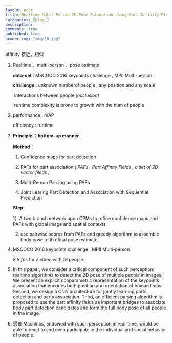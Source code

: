 ```yaml
---
layout: post
title: Realtime Multi-Person 2D Pose Estimation using Part Affinity Fields
categories: [blog ]
description:
comments: true
published: true
header-img: "img/18.jpg"
---
```


affinity  接近，相似

1. Realtime 、multi-person 、pose estimate

   **data-set** : MSCOCO 2016 keypoints challenge , MPII Multi-person

   **challenge** : unknown numberof people , any position and any scale

   ​		      interactions between people *(occlusion)*

   ​		      runtime complexity is prone to growth with the num of people

2. performance : mAP

   efficiency : runtime

3. **Principle ：bottom-up manner**

   **Mothod**：

   1) Confidence maps for part detection

   2) PAFs for part association *( PAFs , Part Affinity Fields , a set of 2D vector fileds )*

   3) Multi-Person Parsing using PAFs

   4) Joint Learing Part Detection and Association with Sequential Prediction

   **Step**:

   1）A two branch network upon CPMs to refine confidence maps and PAFs with global image and spatial contexts.

   2) use pairwise scores from PAFs and greedy algorithm to assemble body pose to th efinal pose estimate.

4. MSCOCO 2016 keypoints challenge , MPII Multi-person

   *8.8 fps* for a video with *19* people.

5. In this paper, we consider a critical component of such perception: realtime algorithms to detect the 2D pose of multiple people in images. We present an explicit nonparametric representation of the keypoints association that encodes both position and orientation of human limbs. Second, we design a CNN architecture for jointly learning parts detection and parts association. Third, an efficient parsing
   algorithm is proposed to use the part affinity fields as important bridges to associate body part detection candidates and form the full body pose of all people in the image.

6. 愿景 Machines, endowed with such perception in real-time, would be able to react to and even participate in the individual and social behavior of people.
